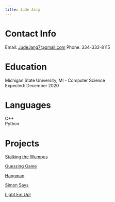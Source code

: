 ```yaml
---
title: Jude Jang
---
```


# Contact Info

Email: JudeJang7@gmail.com
Phone: 334-332-8115  

# Education

Michigan State University, MI - Computer Science  
Expected: December 2020

# Languages
C++  
Python

# Projects

[Stalking the Wumpus](https://webdev.cse.msu.edu/~jangjoo2/step4/welcome.php)

[Guessing Game](https://webdev.cse.msu.edu/~jangjoo2/step5/guessing.php)

[Hangman](https://webdev.cse.msu.edu/~jangjoo2/step9/)

[Simon Says](https://webdev.cse.msu.edu/~jangjoo2/step10/dist/)

[Light Em Up!](https://webdev.cse.msu.edu/~jangjoo2/project1/)
